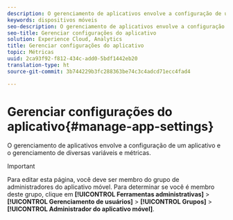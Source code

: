```yaml
---
description: O gerenciamento de aplicativos envolve a configuração de um aplicativo e o gerenciamento de diversas variáveis e métricas.
keywords: dispositivos móveis
seo-description: O gerenciamento de aplicativos envolve a configuração de um aplicativo e o gerenciamento de diversas variáveis e métricas.
seo-title: Gerenciar configurações do aplicativo
solution: Experience Cloud, Analytics
title: Gerenciar configurações do aplicativo
topic: Métricas
uuid: 2ca93f92-f812-434c-add0-5bdf1442eb20
translation-type: ht
source-git-commit: 3b744229b3fc288363be74c3c4adcd71ecc4fad4

---
```



# Gerenciar configurações do aplicativo{#manage-app-settings}

O gerenciamento de aplicativos envolve a configuração de um aplicativo e o gerenciamento de diversas variáveis e métricas.

>[!IMPORTANT]
>
>Para editar esta página, você deve ser membro do grupo de administradores do aplicativo móvel. Para determinar se você é membro deste grupo, clique em **[!UICONTROL Ferramentas administrativas]** &gt; **[!UICONTROL Gerenciamento de usuários]** &gt; **[!UICONTROL Grupos]** &gt; **[!UICONTROL Administrador do aplicativo móvel]**.
